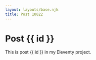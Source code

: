 ```yaml
---
layout: layouts/base.njk
title: Post 10022
---
```


# Post {{ id }}

This is post {{ id }} in my Eleventy project.
